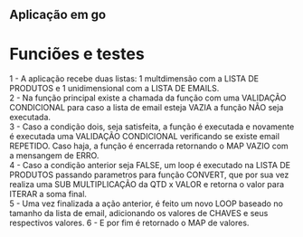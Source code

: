 ## Aplicação em go

# Funciões e testes
1 - A aplicação recebe duas listas: 1 multdimensão com a LISTA DE PRODUTOS e 1 unidimensional com a LISTA DE EMAILS.<br />
2 - Na função principal existe a chamada da função com uma VALIDAÇÃO CONDICIONAL para caso a lista de email esteja VAZIA a função NÃO seja executada.<br />
3 - Caso a condição dois, seja satisfeita, a função é executada e novamente é executada uma VALIDAÇÃO CONDICIONAL verificando se existe email REPETIDO. Caso
haja, a função é encerrada retornando o MAP VAZIO com a mensangem de ERRO.<br />
4 - Caso a condição anterior seja FALSE, um loop é executado na LISTA DE PRODUTOS passando parametros para função CONVERT, que por sua vez realiza uma
SUB MULTIPLICAÇÃO da QTD x VALOR e retorna o valor para ITERAR a soma final.<br />
5 - Uma vez finalizada a ação anterior, é feito um novo LOOP baseado no tamanho da lista de email, adicionando os valores de CHAVES e seus respectivos valores.
6 -  E por fim é retornado o MAP de valores.
